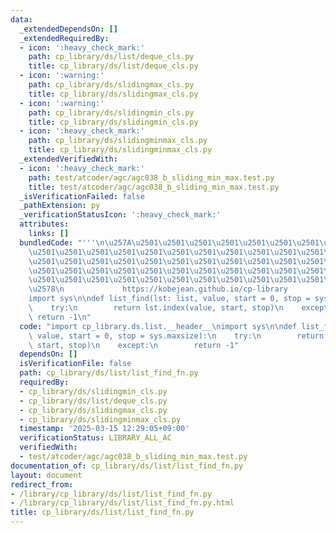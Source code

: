 ```yaml
---
data:
  _extendedDependsOn: []
  _extendedRequiredBy:
  - icon: ':heavy_check_mark:'
    path: cp_library/ds/list/deque_cls.py
    title: cp_library/ds/list/deque_cls.py
  - icon: ':warning:'
    path: cp_library/ds/slidingmax_cls.py
    title: cp_library/ds/slidingmax_cls.py
  - icon: ':warning:'
    path: cp_library/ds/slidingmin_cls.py
    title: cp_library/ds/slidingmin_cls.py
  - icon: ':heavy_check_mark:'
    path: cp_library/ds/slidingminmax_cls.py
    title: cp_library/ds/slidingminmax_cls.py
  _extendedVerifiedWith:
  - icon: ':heavy_check_mark:'
    path: test/atcoder/agc/agc038_b_sliding_min_max.test.py
    title: test/atcoder/agc/agc038_b_sliding_min_max.test.py
  _isVerificationFailed: false
  _pathExtension: py
  _verificationStatusIcon: ':heavy_check_mark:'
  attributes:
    links: []
  bundledCode: "'''\n\u257A\u2501\u2501\u2501\u2501\u2501\u2501\u2501\u2501\u2501\u2501\
    \u2501\u2501\u2501\u2501\u2501\u2501\u2501\u2501\u2501\u2501\u2501\u2501\u2501\
    \u2501\u2501\u2501\u2501\u2501\u2501\u2501\u2501\u2501\u2501\u2501\u2501\u2501\
    \u2501\u2501\u2501\u2501\u2501\u2501\u2501\u2501\u2501\u2501\u2501\u2501\u2501\
    \u2501\u2501\u2501\u2501\u2501\u2501\u2501\u2501\u2501\u2501\u2501\u2501\u2501\
    \u2578\n             https://kobejean.github.io/cp-library               \n'''\n\
    import sys\n\ndef list_find(lst: list, value, start = 0, stop = sys.maxsize):\n\
    \    try:\n        return lst.index(value, start, stop)\n    except:\n       \
    \ return -1\n"
  code: "import cp_library.ds.list.__header__\nimport sys\n\ndef list_find(lst: list,\
    \ value, start = 0, stop = sys.maxsize):\n    try:\n        return lst.index(value,\
    \ start, stop)\n    except:\n        return -1"
  dependsOn: []
  isVerificationFile: false
  path: cp_library/ds/list/list_find_fn.py
  requiredBy:
  - cp_library/ds/slidingmin_cls.py
  - cp_library/ds/list/deque_cls.py
  - cp_library/ds/slidingmax_cls.py
  - cp_library/ds/slidingminmax_cls.py
  timestamp: '2025-03-15 12:29:05+09:00'
  verificationStatus: LIBRARY_ALL_AC
  verifiedWith:
  - test/atcoder/agc/agc038_b_sliding_min_max.test.py
documentation_of: cp_library/ds/list/list_find_fn.py
layout: document
redirect_from:
- /library/cp_library/ds/list/list_find_fn.py
- /library/cp_library/ds/list/list_find_fn.py.html
title: cp_library/ds/list/list_find_fn.py
---
```

